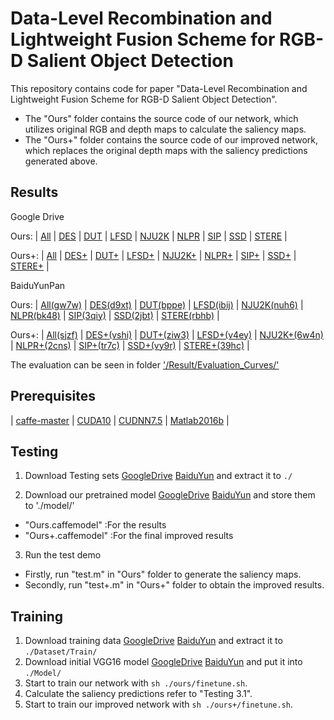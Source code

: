 # Data-Level Recombination and Lightweight Fusion Scheme for RGB-D Salient Object Detection

This repository contains code for paper "Data-Level Recombination and Lightweight Fusion Scheme for RGB-D Salient Object Detection".
* The "Ours" folder contains the source code of our network, which utilizes original RGB and depth maps to calculate the saliency maps.
* The "Ours+" folder contains the source code of our improved network, which replaces the original depth maps with the saliency predictions generated above.

## Results
Google Drive

Ours:  | [All](https://drive.google.com/file/d/1pYst3x1YLhulrQp6Yh7ycFoyvkyPH3gC/view?usp=sharing)
| [DES](https://drive.google.com/file/d/10X5OzrK79-SL16Rk1WVR6RZAgvAJ3DX_/view?usp=sharing)
| [DUT](https://drive.google.com/file/d/1o5h8NkEo93KSliYuIpNQs56F5uPjNeRm/view?usp=sharing)
| [LFSD](https://drive.google.com/file/d/1tf58qxAlsfUA7eFWdlbeF3XXfEcEZqAR/view?usp=sharing)
| [NJU2K](https://drive.google.com/file/d/1YpDYdgSY7iwqKQGEu80BbtnuxGp3gYHY/view?usp=sharing)
| [NLPR](https://drive.google.com/file/d/19Pp5bNXVDzaDEh-GHhkBNZ264kCYjvyb/view?usp=sharing)
| [SIP](https://drive.google.com/file/d/1bmZNjH410M-I8padKqiLMjAxzQ6AIyFn/view?usp=sharing)
| [SSD](https://drive.google.com/file/d/1q8yRa3ckKFOFaQQ4WgRwJU6wqJT5PERD/view?usp=sharing)
| [STERE](https://drive.google.com/file/d/1TVt19Jpg5nZrBHaY863Foz0735fjboVD/view?usp=sharing) |

Ours+: | [All](https://drive.google.com/file/d/1l9E6cpoKWQQCg87W02yu7x9dEnBVCm3a/view?usp=sharing)
| [DES+](https://drive.google.com/file/d/1f8ney3in65ToQDBghLwZVrRdDNkn8QCK/view?usp=sharing)
| [DUT+](https://drive.google.com/file/d/1ywIIJJxKvZFFEkgF9HWSJem7I75omret/view?usp=sharing)
| [LFSD+](https://drive.google.com/file/d/1qNGG7F9WthCgq9uPlRrPU1foFczbYLtB/view?usp=sharing)
| [NJU2K+](https://drive.google.com/file/d/1tHBRnOwjxZ3B0s8pwWI50z15SO_gQwDj/view?usp=sharing)
| [NLPR+](https://drive.google.com/file/d/1vs8nXFrtA8QeSO2GQQnihYuF9YDVqVqW/view?usp=sharing)
| [SIP+](https://drive.google.com/file/d/1bIVvn5cTBt3yst0TA9Gbl8V4yzJnMLuf/view?usp=sharing)
| [SSD+](https://drive.google.com/file/d/10IrXF3ae_kz1uhVlbfp6mSWgseQacK-j/view?usp=sharing)
| [STERE+](https://drive.google.com/file/d/16rc4HgrH1IEYGZO9RZsVyMw-XubtIO6c/view?usp=sharing) |

BaiduYunPan

Ours:  | [All(gw7w)](https://pan.baidu.com/s/1o4EUKpsAdhwz5fzRq8cDeg)
| [DES(d9xt)](https://pan.baidu.com/s/1SNW7pr1JXWT5waRnRMbWcw)
| [DUT(bppe)](https://pan.baidu.com/s/1f83LVl_QsFeR8CDsodiwuQ)
| [LFSD(ibij)](https://pan.baidu.com/s/1ORMjHSfFdVS0EpxLMa3-3Q)
| [NJU2K(nuh6)](https://pan.baidu.com/s/1wXHDbVsn4A3oHdjzqgCgsg)
| [NLPR(bk48)](https://pan.baidu.com/s/1z9OTVo2rP51kyWh70VKXzg)
| [SIP(3qiy)](https://pan.baidu.com/s/1MTikkN5uPcgsmulwPzB6mA)
| [SSD(2jbt)](https://pan.baidu.com/s/1BFDxvxvuRW7LWvTSxFK5uw)
| [STERE(rbhb)](https://pan.baidu.com/s/1j2HJ3GxUA_N-6Z6c3ICY_g) |

Ours+: | [All(sjzf)](https://pan.baidu.com/s/12AJH94m5Hi-qXI7JByOtWA)
| [DES+(vshi)](https://pan.baidu.com/s/1cJbZ6awbpYriCZr2ipBLEg)
| [DUT+(ziw3)](https://pan.baidu.com/s/1w_cAsMthEceg_5DJ698A_Q)
| [LFSD+(v4ey)](https://pan.baidu.com/s/1KIB1zIDdZIiyNnJ8JzUS1A)
| [NJU2K+(6w4n)](https://pan.baidu.com/s/1xGR5iKU9X2Y3tXn6AULpnw)
| [NLPR+(2cns)](https://pan.baidu.com/s/1zN5tfLDZtA43sldN_NMeSA)
| [SIP+(tr7c)](https://pan.baidu.com/s/1s4bdanJRe3rRiVFgsjAYHA)
| [SSD+(vy9r)](https://pan.baidu.com/s/1IdbslI715j1LsBlxYTbzLw)
| [STERE+(39hc)](https://pan.baidu.com/s/1NY0bViogXHTg07Ie5GwORQ) |

The evaluation can be seen in folder ['/Result/Evaluation_Curves/'](https://github.com/XueHaoWang-Beijing/DRLF/tree/master/Result/Evaluation_Curves)

## Prerequisites
| [caffe-master](https://github.com/BVLC/caffe) | [CUDA10](https://developer.nvidia.com/cuda-downloads) | [CUDNN7.5](https://docs.nvidia.com/deeplearning/sdk/cudnn-install/) | [Matlab2016b](https://www.mathworks.com/) |

## Testing
1. Download Testing sets [GoogleDrive](https://drive.google.com/file/d/1tmGjqfIAO2cTDZ8QmHXsUlBfZPTbtVeU/view?usp=sharing) [BaiduYun](https://drive.google.com/file/d/1tmGjqfIAO2cTDZ8QmHXsUlBfZPTbtVeU/view?usp=sharing) and extract it to `./`

2. Download our pretrained model [GoogleDrive](https://drive.google.com/drive/folders/1XxAvrP6LdQsWhycTxXyyCVHBl1S4V-xV?usp=sharing) [BaiduYun](https://drive.google.com/drive/folders/1XxAvrP6LdQsWhycTxXyyCVHBl1S4V-xV?usp=sharing) and store them to './model/'
* "Ours.caffemodel" :For the results
* "Ours+.caffemodel" :For the final improved results

3. Run the test demo
* Firstly, run "test.m" in "Ours" folder to generate the saliency maps. 
* Secondly, run "test+.m" in "Ours+" folder to obtain the improved results.

## Training
1. Download training data [GoogleDrive](https://drive.google.com/file/d/1tmGjqfIAO2cTDZ8QmHXsUlBfZPTbtVeU/view?usp=sharing) [BaiduYun](https://drive.google.com/file/d/1tmGjqfIAO2cTDZ8QmHXsUlBfZPTbtVeU/view?usp=sharing) and extract it to `./Dataset/Train/`
2. Download initial VGG16 model [GoogleDrive](https://drive.google.com/file/d/1GzhdJuPNtRCxnnK0AWpFHeb5jwMPJ6HK/view?usp=sharing) [BaiduYun](https://drive.google.com/file/d/1GzhdJuPNtRCxnnK0AWpFHeb5jwMPJ6HK/view?usp=sharing) and put it into `./Model/`
3. Start to train our network with `sh ./ours/finetune.sh`.
4. Calculate the saliency predictions refer to "Testing 3.1".
5. Start to train our improved network with `sh ./ours+/finetune.sh`.
